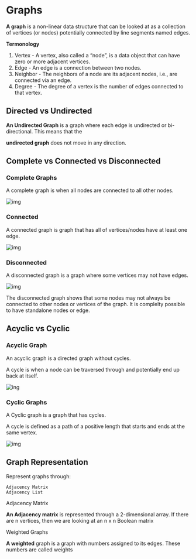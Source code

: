 # Graphs

**A graph** is a non-linear data structure that can be looked at as a collection of vertices (or nodes) potentially connected by line segments named edges.

**Termonology**

1. Vertex - A vertex, also called a “node”, is a data object that can have zero or more adjacent vertices.
2. Edge - An edge is a connection between two nodes.
3. Neighbor - The neighbors of a node are its adjacent nodes, i.e., are connected via an edge.
4. Degree - The degree of a vertex is the number of edges connected to that vertex.

## Directed vs Undirected

**An Undirected Graph** is a graph where each edge is undirected or bi-directional. This means that the 

**undirected graph** does not move in any direction.


## Complete vs Connected vs Disconnected

### Complete Graphs

A complete graph is when all nodes are connected to all other nodes.

![img](https://codefellows.github.io/common_curriculum/data_structures_and_algorithms/Code_401/class-35/resources/assets/CompleteGraph.PNG)

### Connected

A connected graph is graph that has all of vertices/nodes have at least one edge.


![img](https://codefellows.github.io/common_curriculum/data_structures_and_algorithms/Code_401/class-35/resources/assets/ConnectedGraph.PNG)

### Disconnected

A disconnected graph is a graph where some vertices may not have edges.

![img](https://codefellows.github.io/common_curriculum/data_structures_and_algorithms/Code_401/class-35/resources/assets/DisconnectedGraph.PNG)

The disconnected graph shows that some nodes may not always be connected to other nodes or vertices of the graph. It is complelty possible to have standalone nodes or edge.

## Acyclic vs Cyclic

### Acyclic Graph

An acyclic graph is a directed graph without cycles.

A cycle is when a node can be traversed through and potentially end up back at itself.

![ing](https://codefellows.github.io/common_curriculum/data_structures_and_algorithms/Code_401/class-35/resources/assets/threeAcyclic.png)


### Cyclic Graphs

A Cyclic graph is a graph that has cycles.

A cycle is defined as a path of a positive length that starts and ends at the same vertex.

![img](https://codefellows.github.io/common_curriculum/data_structures_and_algorithms/Code_401/class-35/resources/assets/cyclic.PNG)


## Graph Representation

Represent graphs through:

    Adjacency Matrix
    Adjacency List

Adjacency Matrix

**An Adjacency matrix** is represented through a 2-dimensional array. If there are n vertices, then we are looking at an n x n Boolean matrix

Weighted Graphs

**A weighted** graph is a graph with numbers assigned to its edges. These numbers are called weights

